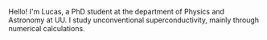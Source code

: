 Hello! 
I'm Lucas, a PhD student at the department of Physics and Astronomy at UU.
I study unconventional superconductivity, mainly through numerical calculations.